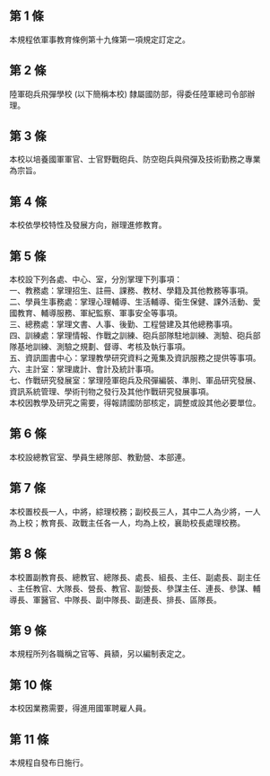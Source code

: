 第 1 條
-------
本規程依軍事教育條例第十九條第一項規定訂定之。

第 2 條
-------
陸軍砲兵飛彈學校 (以下簡稱本校) 隸屬國防部，得委任陸軍總司令部辦  
理。

第 3 條
-------
本校以培養國軍軍官、士官野戰砲兵、防空砲兵與飛彈及技術勤務之專業  
為宗旨。

第 4 條
-------
本校依學校特性及發展方向，辦理進修教育。

第 5 條
-------
本校設下列各處、中心、室，分別掌理下列事項：                      
一、教務處：掌理招生、註冊、課務、教材、學籍及其他教務等事項。    
二、學員生事務處：掌理心理輔導、生活輔導、衛生保健、課外活動、愛  
    國教育、輔導服務、軍紀監察、軍事安全等事項。                  
三、總務處：掌理文書、人事、後勤、工程營建及其他總務事項。        
四、訓練處：掌理情報、作戰之訓練、砲兵部隊駐地訓練、測驗、砲兵部  
    隊基地訓練、測驗之規劃、督導、考核及執行事項。                
五、資訊圖書中心：掌理教學研究資料之蒐集及資訊服務之提供等事項。  
六、主計室：掌理歲計、會計及統計事項。                            
七、作戰研究發展室：掌理陸軍砲兵及飛彈編裝、準則、軍品研究發展、  
    資訊系統管理、學術刊物之發行及其他作戰研究發展事項。          
本校因教學及研究之需要，得報請國防部核定，調整或設其他必要單位。

第 6 條
-------
本校設總教官室、學員生總隊部、教勤營、本部連。

第 7 條
-------
本校置校長一人，中將，綜理校務；副校長三人，其中二人為少將，一人  
為上校；教育長、政戰主任各一人，均為上校，襄助校長處理校務。

第 8 條
-------
本校置副教育長、總教官、總隊長、處長、組長、主任、副處長、副主任  
、主任教官、大隊長、營長、教官、副營長、參謀主任、連長、參謀、輔  
導長、軍醫官、中隊長、副中隊長、副連長、排長、區隊長。

第 9 條
-------
本規程所列各職稱之官等、員額，另以編制表定之。

第 10 條
--------
本校因業務需要，得進用國軍聘雇人員。

第 11 條
--------
本規程自發布日施行。

